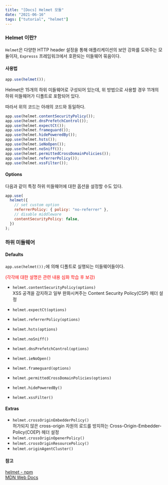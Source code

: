 ```yaml
---
title: "[Docs] Helmet 모듈"
date: "2021-06-16"
tags: ["tutorial", "helmet"]
---
```

### Helmet 이란?

```Helmet```은 다양한 HTTP header 설정을 통해 애플리케이션의 보안 강화를 도와주는 모듈이자, ```Expresss``` 프레임워크에서 호환되는 미들웨어 묶음이다.  

#### 사용법

```javascript
app.use(helmet());
```

Helmet은 15개의 하위 미들웨어로 구성되어 있는데, 위 방법으로 사용할 경우 11개의 하위 미들웨어가 디폴트로 포함되어 있다. 

따라서 위의 코드는 아래의 코드와 동일하다.

```javascript
app.use(helmet.contentSecurityPolicy());
app.use(helmet.dnsPrefetchControl());
app.use(helmet.expectCt());
app.use(helmet.frameguard());
app.use(helmet.hidePoweredBy());
app.use(helmet.hsts());
app.use(helmet.ieNoOpen());
app.use(helmet.noSniff());
app.use(helmet.permittedCrossDomainPolicies());
app.use(helmet.referrerPolicy());
app.use(helmet.xssFilter());
```

#### Options

다음과 같이 특정 하위 미들웨어에 대한 옵션을 설정할 수도 있다.

```javascript
app.use(
  helmet({
    // set custom option
    referrerPolicy: { policy: "no-referrer" },
    // disable middleware
    contentSecurityPolicy: false,
  })
);
```



### 하위 미들웨어

#### Defaults

```app.use(helmet());```에 의해 디폴트로 실행되는 미들웨어들이다. 

<span style="color:red">(각각에 대한 설명은 관련 내용 심화 학습 후 보강)</span>

+ ```helmet.contentSecurityPolicy(options)```  
  XSS 공격을 감지하고 일부 완화시켜주는 Content Security Policy(CSP) 헤더 설정

+ ```helmet.expectCt(options)```

+ ```helmet.referrerPolicy(options)```

+ ```helmet.hsts(options)```

+ ```helmet.noSniff()```

+ ```helmet.dnsPrefetchControl(options)```

+ ```helmet.ieNoOpen()```

+ ```helmet.frameguard(options)```

+ ```helmet.permittedCrossDomainPolicies(options)```

+ ```helmet.hidePoweredBy()```

+ ```helmet.xssFilter()```

  

#### Extras

+ ```helmet.crossOriginEmbedderPolicy()```  
  허가되지 않은 cross-origin 자원의 로드를 방지하는 Cross-Origin-Embedder-Policy(COEP) 헤더 설정
+ ```helmet.crossOriginOpenerPolicy()```
+ ```helmet.crossOriginResourcePolicy()```
+ ```helmet.originAgentCluster()```



#### 참고

[helmet - npm](https://www.npmjs.com/package/helmet)  
[MDN Web Docs](https://developer.mozilla.org/en-US/docs/Web/HTTP/CSP)